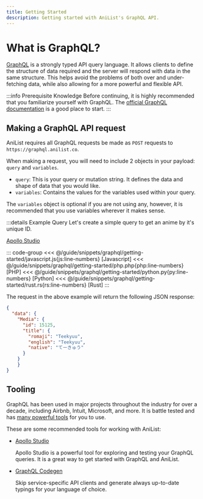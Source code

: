 ```yaml
---
title: Getting Started
description: Getting started with AniList's GraphQL API.
---
```


# What is GraphQL?

[GraphQL](https://graphql.org/) is a strongly typed API query language. It allows clients to define the structure of data required and the server will respond with data in the same structure. This helps avoid the problems of both over and under-fetching data, while also allowing for a more powerful and flexible API.

:::info Prerequisite Knowledge
Before continuing, it is highly recommended that you familiarize yourself with GraphQL. The [official GraphQL documentation](https://graphql.org/learn/) is a good place to start.
:::

## Making a GraphQL API request

AniList requires all GraphQL requests be made as `POST` requests to `https://graphql.anilist.co`. 

When making a request, you will need to include 2 objects in your payload: `query` and `variables`.

* `query`: This is your query or mutation string. It defines the data and shape of data that you would like.
* `variables`: Contains the values for the variables used within your query.

The `variables` object is optional if you are not using any, however, it is recommended that you use variables wherever it makes sense.

:::details Example Query
Let's create a simple query to get an anime by it's unique ID.

[Apollo Studio](https://studio.apollographql.com/sandbox/explorer?endpoint=https%3A%2F%2Fgraphql.anilist.co&explorerURLState=N4IgJg9gxgrgtgUwHYBcQC4QEcYIE4CeABABQAkAlmOkQJKoCURwRAxEQCIIBmFSCRAO4ALClGFEAbgEM8FaQCMANggDOQikqVEFAmKoRgifIimECc%2BYiSoMAOnjtIiRALKH5pKjUpgANKYEAA4INACCAHK0rgCiTCzs9AZ4KEQQMHhSsvLKasaoEKbmRJaERLIA5vDIKOo2YEwkKMGhRJHRMcbqwrJgALRQEGCG%2BUUWuIT2js4uxmAOTrOmFCgqzAszS3gQcNIAVhQbSy7IFUoUqsJHx0jSKBSSCNcuAL7Xb9MvIH4gMnKKKlUGBAwGudhAVHBNAAjABWaEAJlhGy%2BLyAA)

::: code-group
<<< @/guide/snippets/graphql/getting-started/javascript.js{js:line-numbers} [Javascript]
<<< @/guide/snippets/graphql/getting-started/php.php{php:line-numbers} [PHP]
<<< @/guide/snippets/graphql/getting-started/python.py{py:line-numbers} [Python]
<<< @/guide/snippets/graphql/getting-started/rust.rs{rs:line-numbers} [Rust]
:::

The request in the above example will return the following JSON response:

```json
{
  "data": {
    "Media": {
      "id": 15125,
      "title": {
        "romaji": "Teekyuu",
        "english": "Teekyuu",
        "native": "てーきゅう"
      }
    }
	}
}
```

##  Tooling

GraphQL has been used in major projects throughout the industry for over a decade, including Airbnb, Intuit, Microsoft, and more. It is battle tested and has [many powerful tools](https://github.com/chentsulin/awesome-graphql) for you to use.

These are some recommended tools for working with AniList:

* [Apollo Studio](https://studio.apollographql.com/sandbox/explorer)

	Apollo Studio is a powerful tool for exploring and testing your GraphQL queries. It is a great way to get started with GraphQL and AniList.

* [GraphQL Codegen](https://the-guild.dev/graphql/codegen)
	
	Skip service-specific API clients and generate always up-to-date typings for your language of choice. 